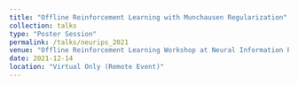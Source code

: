 ```yaml
---
title: "Offline Reinforcement Learning with Munchausen Regularization"
collection: talks
type: "Poster Session"
permalink: /talks/neurips_2021
venue: "Offline Reinforcement Learning Workshop at Neural Information Processing Systems, 2021 (NeurIPS 2021)"
date: 2021-12-14
location: "Virtual Only (Remote Event)"
---
```

